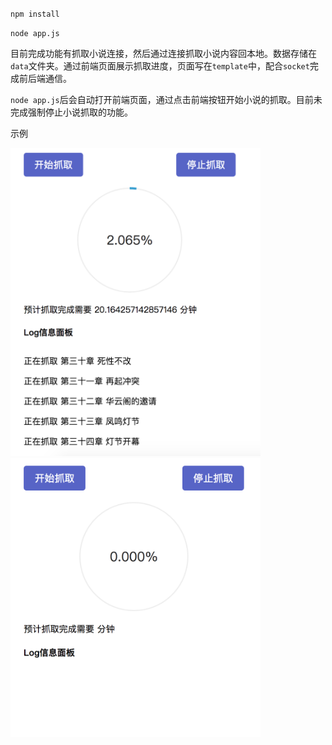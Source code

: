 `npm install`

`node app.js`

目前完成功能有抓取小说连接，然后通过连接抓取小说内容回本地。数据存储在`data`文件夹。通过前端页面展示抓取进度，页面写在`template`中，配合`socket`完成前后端通信。

`node app.js`后会自动打开前端页面，通过点击前端按钮开始小说的抓取。目前未完成强制停止小说抓取的功能。

示例

<img src='./img/demo1.png' width='400'>

<img src='./img/demo.png' width='400'>





